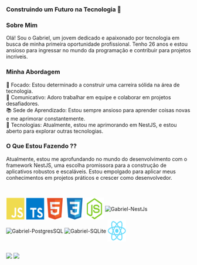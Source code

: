 ### Construindo um Futuro na Tecnologia 🌟
  
### Sobre Mim
Olá! Sou o Gabriel, um jovem dedicado e apaixonado por tecnologia em busca de minha primeira oportunidade profissional. Tenho 26 anos e estou ansioso para ingressar no mundo da programação e contribuir para projetos incríveis.

### Minha Abordagem
💪 Focado: Estou determinado a construir uma carreira sólida na área de tecnologia.<br/>
🤝 Comunicativo: Adoro trabalhar em equipe e colaborar em projetos desafiadores.<br/>
📚 Sede de Aprendizado: Estou sempre ansioso para aprender coisas novas e me aprimorar constantemente.<br/>
🚀 Tecnologias: Atualmente, estou me aprimorando em NestJS, e estou aberto para explorar outras tecnologias.<br/>

### O Que Estou Fazendo ??
Atualmente, estou me aprofundando no mundo do desenvolvimento com o framework NestJS, uma escolha promissora para a construção de aplicativos robustos e escaláveis. Estou empolgado para aplicar meus conhecimentos em projetos práticos e crescer como desenvolvedor.
  
 ##
 <div style="display: inline_block"><br>

 <img align="center" alt="Gabriel-Js" height="60" width="50" src="https://raw.githubusercontent.com/devicons/devicon/master/icons/javascript/javascript-plain.svg">
 <img align="center" alt="Gabriel-Ts" height="60" width="50" src="https://raw.githubusercontent.com/devicons/devicon/master/icons/typescript/typescript-plain.svg">
 <img align="center" alt="Gabriel-Html" height="60" width="50" src="https://raw.githubusercontent.com/devicons/devicon/master/icons/html5/html5-original.svg">
 <img align="center" alt="Gabriel-CSS" height="60" width="50" src="https://raw.githubusercontent.com/devicons/devicon/master/icons/css3/css3-original.svg">
 <img align="center" alt="Gabriel-Nodejs" height="60" width="50" src="https://raw.githubusercontent.com/devicons/devicon/master/icons/nodejs/nodejs-original.svg">
 <img align="center" alt="Gabriel-NestJs" height="60" width="50" src="https://cdn.jsdelivr.net/gh/devicons/devicon/icons/nestjs/nestjs-plain.svg">
 <img align="center" alt="Gabriel-PostgresSQL" height="60" width="50" src="https://cdn.jsdelivr.net/gh/devicons/devicon/icons/postgresql/postgresql-original.svg">
 <img align="center" alt="Gabriel-SQLite" height="60" width="50" src="https://cdn.jsdelivr.net/gh/devicons/devicon/icons/sqlite/sqlite-original.svg" >
 <img align="center" alt="Gabriel-REACT" height="60" width="50" src="https://raw.githubusercontent.com/devicons/devicon/master/icons/react/react-original.svg">
 </div>
 
 ## 
<div> 

 <a href = "mailto:bieldcvs@gmail.com"><img src="https://img.shields.io/badge/-Gmail-%23333?style=for-the-badge&logo=gmail&logoColor=white" target="_blank"></a>
 <a href="www.linkedin.com/in/gabriel-carvalho-685700160" target="_blank"><img src="https://img.shields.io/badge/-LinkedIn-%230077B5?style=for-the-badge&logo=linkedin&logoColor=white" target="_blank"></a> 
 
</div>
